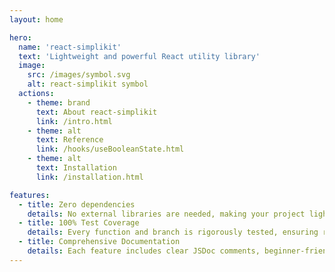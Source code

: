 ```yaml
---
layout: home

hero:
  name: 'react-simplikit'
  text: 'Lightweight and powerful React utility library'
  image:
    src: /images/symbol.svg
    alt: react-simplikit symbol
  actions:
    - theme: brand
      text: About react-simplikit
      link: /intro.html
    - theme: alt
      text: Reference
      link: /hooks/useBooleanState.html
    - theme: alt
      text: Installation
      link: /installation.html

features:
  - title: Zero dependencies
    details: No external libraries are needed, making your project lightweight, faster, and easier to maintain. Effortlessly reduce bundle size and improve performance.
  - title: 100% Test Coverage
    details: Every function and branch is rigorously tested, ensuring robust and reliable code for any use case.
  - title: Comprehensive Documentation
    details: Each feature includes clear JSDoc comments, beginner-friendly guides, and practical examples. Start quickly with detailed and easy-to-follow instructions.
---
```

